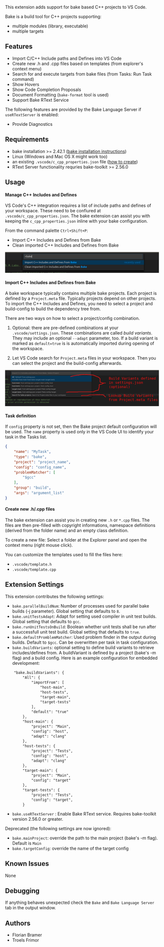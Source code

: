 This extension adds support for bake based C++ projects to VS Code.

Bake is a build tool for C++ projects supporting:
- multiple modules (library, executable)
- multiple targets

## Features

- Import C/C++ Include paths and Defines into VS Code
- Create new .h and .cpp files based on templates (from explorer's context menu)
- Search for and execute targets from bake files (from Tasks: Run Task command)
- Show Hovers
- Show Code Completion Proposals
- Document Formatting (`bake-format` tool is used)
- Support Bake RText Service

The following features are provided by the Bake Language Server if `useRTextServer` is enabled:
- Provide Diagnostics

## Requirements

- bake installation >= 2.42.1 ([bake installation instructions](https://esrlabs.github.io/bake/install/install_bake.html#how-to-install-bake))
- Linux (Windows and Mac OS X might work too)
- an existing `.vscode/c_cpp_properties.json` file ([how to create](https://code.visualstudio.com/docs/languages/cpp#_intellisense))
- RText Server functionality requries bake-toolkit >= 2.56.0

## Usage

#### Manage C++ Includes and Defines

VS Code's C++ integration requires a list of include paths and
defines of your workspace. These need to be confiured at `.vscode/c_cpp_properties.json`. The bake extension can assist
you with keeping the `c_cpp_properties.json` inline with your
bake configuration.

From the command palette `Ctrl+Shift+P`:
- Import C++ Includes and Defines from Bake
- Clean imported C++ Includes and Defines from Bake

![](images/commands.png)

#### Import C++ Includes and Defines from Bake

A bake workspace typically contains multiple bake projects. Each project is
defined by a `Project.meta` file. Typically projects depend on other projects. To import the C++ Includes and Defines, you need to select
a project and build-config to build the dependency tree from.

There are two ways on how to select a project/config combination.

1) Optional: there are pre-defined combinations at your `.vscode/settings.json`. These
combinations are called *build variants*. They may include an optional `--adapt`
parameter, too. If a build variant is marked as `default=true` is is automatically imported during opening of the workspace.

2) Let VS Code search for `Project.meta` files in your workspace. Then you can select the project and the build-config afterwards.

![](images/build-variant-selection.png)


#### Task definition

If `config` property is not set, then the Bake project default configuration will be used. The `name` property is used only in the VS Code UI to identify your task in the Tasks list.

```json
{
    "name": "MyTask",
    "type": "bake",
    "project": "project_name",
    "config": "config_name",
    "problemMatcher": [
        "$gcc"
    ],
    "group": "build",
    "args": "argument_list"
}
```

#### Create new .h/.cpp files

The bake extension can assist you in creating new `.h` or `*.cpp` files. The files are then pre-filled with copyright informations, namespace definitions (derived from the folder name) and an empty class definition.

To create a new file: Select a folder at the Explorer panel and open the context menu (right mouse click).

You can customize the templates used to fill the files here:
- `.vscode/template.h`
- `.vscode/template.cpp`


## Extension Settings

This extension contributes the following settings:
* `bake.parallelBuildNum`: Number of processes used for parallel bake builds (-j parameter). Global setting that defaults to `8`.
* `bake.unitTestsAdapt`: Adapt for setting used compiler in unit test builds. Global setting that defaults to  `gcc`.
* `bake.runUnitTestsOnBuild`: Boolean whether unit tests shall be run after a successfull unit test build. Global setting that defaults to `true`.
* `bake.defaultPromblemMatcher`: Used problem finder in the output during builds. Default to `$gcc`. Can be overwritten per task in task configuration.
* `bake.buildVariants`: optional setting to define build variants to retrieve includes/defines from. A buildVariant is defined by a project (bake's -m flag) and a build config. Here is an example configuration for embedded development:

```
    "bake.buildVariants": {
        "All": {
            "importFrom": [
                "host-main",
                "host-tests",
                "target-main",
                "target-tests"
            ],
            "default": "true"
        },
        "host-main": {
            "project": "Main",
            "config": "host",
            "adapt": "clang"
        },
        "host-tests": {
            "project": "Tests",
            "config": "host",
            "adapt": "clang"
        },
        "target-main": {
            "project": "Main",
            "config": "target"
        },
        "target-tests": {
            "project": "Tests",
            "config": "target",
        }
```
* `bake.useRTextServer` : Enable Bake RText service. Requires bake-toolkit version 2.56.0 or greater.

Deprecated (the following settings are now ignored):
* `bake.mainProject`: override the path to the main project (bake's -m flag). Default is `Main`
* `bake.targetConfig`: override the name of the target config

## Known Issues

None

## Debugging

If anything behaves unexpected check the `Bake` and `Bake Language Server` tab in the output window.

## Authors

- Florian Bramer
- Troels Frimor
